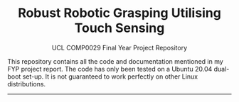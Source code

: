 <h1 align="center">Robust Robotic Grasping Utilising Touch Sensing</h1>
<p align="center">UCL COMP0029 Final Year Project Repository</p>

<p>This repository contains all the code and documentation mentioned in my FYP project report. The code has only been tested on a Ubuntu 20.04 dual-boot set-up. It is not guaranteed to work perfectly on other Linux distributions.</p>

<hr>